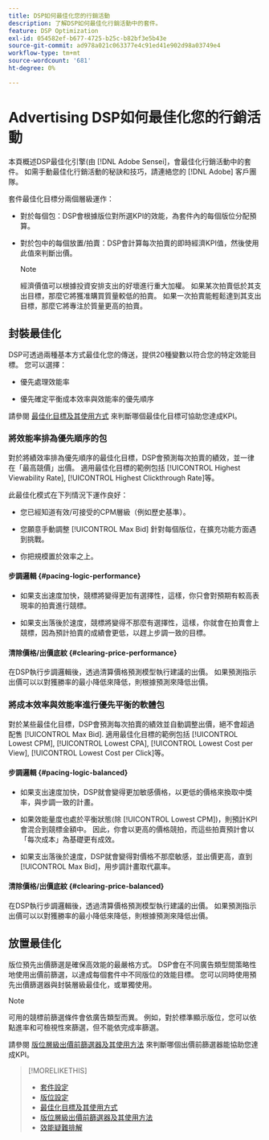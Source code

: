```yaml
---
title: DSP如何最佳化您的行銷活動
description: 了解DSP如何最佳化行銷活動中的套件。
feature: DSP Optimization
exl-id: 054582ef-b677-4725-b25c-b82bf3e5b43e
source-git-commit: ad978a021c063377e4c91ed41e902d98a03749e4
workflow-type: tm+mt
source-wordcount: '681'
ht-degree: 0%

---
```


# Advertising DSP如何最佳化您的行銷活動

本頁概述DSP最佳化引擎(由 [!DNL Adobe Sensei]，會最佳化行銷活動中的套件。 如需手動最佳化行銷活動的秘訣和技巧，請連絡您的 [!DNL Adobe] 客戶團隊。 <!-- add link to trading playbook if we add it to help -->

套件最佳化目標分兩個層級運作：

* 對於每個包：DSP會根據版位對所選KPI的效能，為套件內的每個版位分配預算。

* 對於包中的每個放置/拍賣：DSP會計算每次拍賣的即時經濟KPI值，然後使用此值來判斷出價。

   >[!NOTE]
   >
   >經濟價值可以根據投資安排支出的好壞進行重大加權。 如果某次拍賣低於其支出目標，那麼它將獲准購買質量較低的拍賣。 如果一次拍賣能輕鬆達到其支出目標，那麼它將專注於質量更高的拍賣。

## 封裝最佳化

DSP可透過兩種基本方式最佳化您的傳送，提供20種變數以符合您的特定效能目標。 您可以選擇：

* 優先處理效能率

* 優先確定平衡成本效率與效能率的優先順序

請參閱 [最佳化目標及其使用方式](optimization-goals.md) 來判斷哪個最佳化目標可協助您達成KPI。

### 將效能率排為優先順序的包

對於將績效率排為優先順序的最佳化目標，DSP會預測每次拍賣的績效，並一律在「最高競價」出價。 適用最佳化目標的範例包括 [!UICONTROL Highest Viewability Rate], [!UICONTROL Highest Clickthrough Rate]等。

此最佳化模式在下列情況下運作良好：

* 您已經知道有效/可接受的CPM層級（例如歷史基準）。

* 您願意手動調整 [!UICONTROL Max Bid] 針對每個版位，在擴充功能方面遇到挑戰。

* 你把規模置於效率之上。

#### 步調邏輯 {#pacing-logic-performance}

* 如果支出速度加快，競標將變得更加有選擇性，這樣，你只會對預期有較高表現率的拍賣進行競標。

* 如果支出落後於速度，競標將變得不那麼有選擇性，這樣，你就會在拍賣會上競標，因為預計拍賣的成績會更低，以趕上步調一致的目標。

#### 清除價格/出價底紋 {#clearing-price-performance}

在DSP執行步調邏輯後，透過清算價格預測模型執行建議的出價。 如果預測指示出價可以以對獲勝率的最小降低來降低，則根據預測來降低出價。

### 將成本效率與效能率進行優先平衡的軟體包

對於某些最佳化目標，DSP會預測每次拍賣的績效並自動調整出價，絕不會超過配售 [!UICONTROL Max Bid]. 適用最佳化目標的範例包括 [!UICONTROL Lowest CPM], [!UICONTROL Lowest CPA], [!UICONTROL Lowest Cost per View], [!UICONTROL Lowest Cost per Click]等。

#### 步調邏輯 {#pacing-logic-balanced}

* 如果支出速度加快，DSP就會變得更加敏感價格，以更低的價格來換取中獎率，與步調一致的計畫。

* 如果效能量度也處於平衡狀態(除 [!UICONTROL Lowest CPM])，則預計KPI會混合到競標金額中。 因此，你會以更高的價格競拍，而這些拍賣預計會以「每次成本」為基礎更有成效。

* 如果支出落後於速度，DSP就會變得對價格不那麼敏感，並出價更高，直到 [!UICONTROL Max Bid]，用步調計畫取代贏率。

#### 清除價格/出價底紋 {#clearing-price-balanced}

在DSP執行步調邏輯後，透過清算價格預測模型執行建議的出價。 如果預測指示出價可以以對獲勝率的最小降低來降低，則根據預測來降低出價。

## 放置最佳化

版位預先出價篩選是確保高效能的最嚴格方式。 DSP會在不同廣告類型間策略性地使用出價前篩選，以達成每個套件中不同版位的效能目標。 您可以同時使用預先出價篩選器與封裝層級最佳化，或單獨使用。

>[!NOTE]
>
>可用的競標前篩選條件會依廣告類型而異。 例如，對於標準顯示版位，您可以依點進率和可檢視性來篩選，但不能依完成率篩選。

請參閱 [版位層級出價前篩選器及其使用方法](optimization-pre-bid-filters.md) 來判斷哪個出價前篩選器能協助您達成KPI。

>[!MORELIKETHIS]
>
>* [套件設定](/help/dsp/campaign-management/packages/package-settings.md)
>* [版位設定](/help/dsp/campaign-management/placements/placement-settings.md)
>* [最佳化目標及其使用方式](optimization-goals.md)
>* [版位層級出價前篩選器及其使用方法](optimization-pre-bid-filters.md)
>* [效能疑難排解](/help/dsp/optimization/troubleshooting-performance.md)

